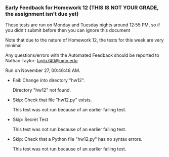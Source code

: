 ### Early Feedback for Homework 12 (THIS IS NOT YOUR GRADE, the assignment isn't due yet)

These tests are run on Monday and Tuesday nights around 12:55 PM, so if you didn't submit before then you can ignore this document

Note that due to the nature of Homework 12, the tests for this week are very minimal

Any questions/errors with the Automated Feedback should be reported to Nathan Taylor: taylo740@umn.edu

Run on November 27, 00:46:48 AM.

+ Fail: Change into directory "hw12".

     Directory "hw12" not found.

+ Skip: Check that file "hw12.py" exists.

  This test was not run because of an earlier failing test.

+ Skip: Secret Test

  This test was not run because of an earlier failing test.

+ Skip: Check that a Python file "hw12.py" has no syntax errors.

  This test was not run because of an earlier failing test.


